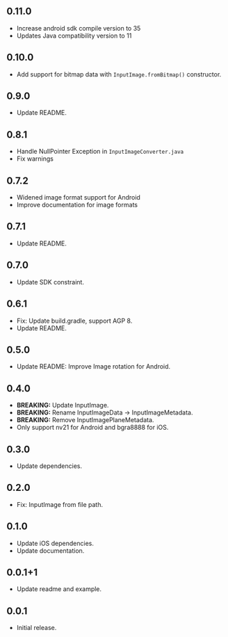## 0.11.0

* Increase android sdk compile version to 35
* Updates Java compatibility version to 11

## 0.10.0

* Add support for bitmap data with `InputImage.fromBitmap()` constructor.

## 0.9.0

* Update README.

## 0.8.1

* Handle NullPointer Exception in `InputImageConverter.java`
* Fix warnings

## 0.7.2

* Widened image format support for Android
* Improve documentation for image formats

## 0.7.1

* Update README.

## 0.7.0

* Update SDK constraint.

## 0.6.1

* Fix: Update build.gradle, support AGP 8.
* Update README.

## 0.5.0

* Update README: Improve Image rotation for Android.

## 0.4.0

* __BREAKING:__ Update InputImage.
* __BREAKING:__ Rename InputImageData -> InputImageMetadata.
* __BREAKING:__ Remove InputImagePlaneMetadata.
* Only support nv21 for Android and bgra8888 for iOS.

## 0.3.0

* Update dependencies.

## 0.2.0

* Fix: InputImage from file path.

## 0.1.0

* Update iOS dependencies.
* Update documentation.

## 0.0.1+1

* Update readme and example.

## 0.0.1

* Initial release.
